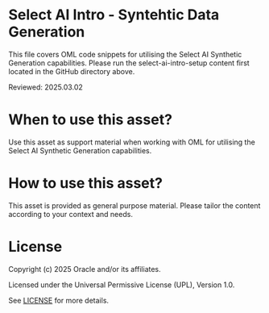 # Select AI Intro - Syntehtic Data Generation
 
This file covers OML code snippets for utilising the Select AI Synthetic Generation capabilities. Please run the select-ai-intro-setup content first located in the GitHub directory above.

Reviewed: 2025.03.02
 

# When to use this asset?

Use this asset as support material when working with OML for utilising the Select AI Synthetic Generation capabilities.


# How to use this asset?

This asset is provided as general purpose material. Please tailor the content according to your context and needs.


# License
 
Copyright (c) 2025 Oracle and/or its affiliates.
 
Licensed under the Universal Permissive License (UPL), Version 1.0.
 
See [LICENSE](https://github.com/oracle-devrel/technology-engineering/blob/main/LICENSE) for more details.

